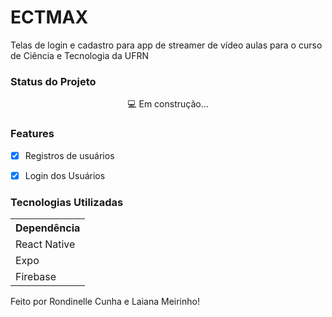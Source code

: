 <h1>ECTMAX</h1>
<p>Telas de login e cadastro para app de streamer de vídeo aulas para o curso de Ciência e Tecnologia da UFRN</p>
<p align="center">
</p>

<h3>Status do Projeto</h3>
<p align="center"> 💻 Em construção... </p>

<h3>Features</h3>

- [x] Registros de usuários<br>
- [x] Login dos Usuários<br>


<h3>Tecnologias Utilizadas</h3>

<table>
<tr>
	<th>Dependência</th>
</tr>
<tr>
	<td>React Native</td>
</tr>
<tr>
	<td>Expo</td>
</tr>
<tr>
	<td>Firebase</td>
</tr>
</table>

Feito por Rondinelle Cunha e Laiana Meirinho!


